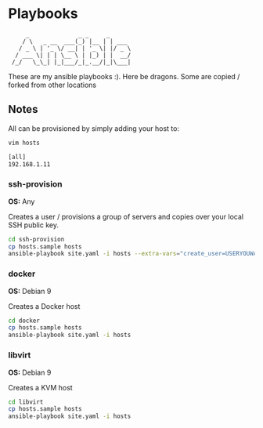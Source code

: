 # Playbooks

```
     _              _ _     _
    / \   _ __  ___(_) |__ | | ___
   / _ \ | '_ \/ __| | '_ \| |/ _ \
  / ___ \| | | \__ \ | |_) | |  __/
 /_/   \_\_| |_|___/_|_.__/|_|\___|
```

These are my ansible playbooks :). Here be dragons. Some are copied / forked from other locations


## Notes

All can be provisioned by simply adding your host to:

```sh
vim hosts

[all]
192.168.1.11
```

### ssh-provision

**OS:** Any

Creates a user / provisions a group of servers and copies over your local SSH public key.

```sh
cd ssh-provision
cp hosts.sample hosts
ansible-playbook site.yaml -i hosts --extra-vars="create_user=USERYOUWANTTOCREATE"
```


### docker

**OS:** Debian 9

Creates a Docker host

```sh
cd docker
cp hosts.sample hosts
ansible-playbook site.yaml -i hosts
```

### libvirt

**OS:** Debian 9

Creates a KVM host

```sh
cd libvirt
cp hosts.sample hosts
ansible-playbook site.yaml -i hosts
```
